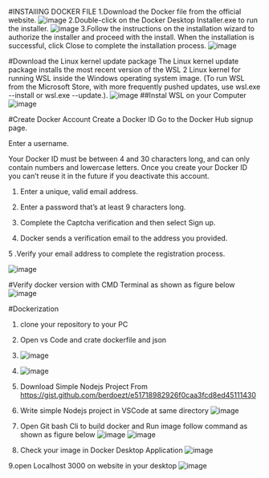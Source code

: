 #INSTAllING DOCKER FILE
1.Download the Docker file from the official website.
![image](https://github.com/RevoU-FSSE-2/week-6-firdaussdf/assets/137057784/63126324-3917-48bf-8f0d-250ff71cdcd0)
2.Double-click on the Docker Desktop Installer.exe to run the installer.
![image](https://github.com/RevoU-FSSE-2/week-6-firdaussdf/assets/137057784/2607bf0c-8036-456e-afdc-784efc24b9da)
3.Follow the instructions on the installation wizard to authorize the installer and proceed with the install.
When the installation is successful, click Close to complete the installation process.
![image](https://github.com/RevoU-FSSE-2/week-6-firdaussdf/assets/137057784/57d270a1-bf2f-4736-a01d-a497bce72dd0)

#Download the Linux kernel update package
The Linux kernel update package installs the most recent version of the WSL 2 Linux kernel for running WSL inside the Windows operating system image. (To run WSL from the Microsoft Store, with more frequently pushed updates, use wsl.exe --install or wsl.exe --update.).
![image](https://github.com/RevoU-FSSE-2/week-6-firdaussdf/assets/137057784/0bbd83f1-ceed-4484-8a9a-34c16cb8e065)
##Instal WSL on your Computer
![image](https://github.com/RevoU-FSSE-2/week-6-firdaussdf/assets/137057784/7a2a9fe3-cb9b-4330-942b-45cd2fbbb4ca)

#Create Docker Account
Create a Docker ID
Go to the Docker Hub signup page.

Enter a username.

Your Docker ID must be between 4 and 30 characters long, and can only contain numbers and lowercase letters. Once you create your Docker ID you can’t reuse it in the future if you deactivate this account.

1. Enter a unique, valid email address.

2. Enter a password that’s at least 9 characters long.

3. Complete the Captcha verification and then select Sign up.

4. Docker sends a verification email to the address you provided.

5 .Verify your email address to complete the registration process.

![image](https://github.com/RevoU-FSSE-2/week-6-firdaussdf/assets/137057784/5534aa01-5da8-41be-bcba-a913d7a805f6)

#Verify docker version with  CMD Terminal as shown as figure below
![image](https://github.com/RevoU-FSSE-2/week-6-firdaussdf/assets/137057784/e4e41a18-47c3-4628-82e5-6854754db727)

#Dockerization
1. clone your repository to your PC

2. Open vs Code and crate dockerfile and json 
3. ![image](https://github.com/RevoU-FSSE-2/week-6-firdaussdf/assets/137057784/a02e8c1d-e0ac-4026-ac28-3ecfca87cacc)
4. ![image](https://github.com/RevoU-FSSE-2/week-6-firdaussdf/assets/137057784/e5a794c8-c4bb-4867-a58b-eff6e4434636)

5. Download Simple Nodejs Project From https://gist.github.com/berdoezt/e51718982926f0caa3fcd8ed45111430

6. Write simple Nodejs project in VSCode at same directory
![image](https://github.com/RevoU-FSSE-2/week-6-firdaussdf/assets/137057784/46c68033-ad93-4f23-b38e-e1b110c2c405)

7. Open Git bash Cli to build docker and Run image follow command as shown as figure below
![image](https://github.com/RevoU-FSSE-2/week-6-firdaussdf/assets/137057784/5bc664fc-6081-43b0-bd68-8df44a00552a)
![image](https://github.com/RevoU-FSSE-2/week-6-firdaussdf/assets/137057784/fc80413a-41c3-4aa8-8fa3-99221c4762b6)

8. Check your image in Docker Desktop Application
![image](https://github.com/RevoU-FSSE-2/week-6-firdaussdf/assets/137057784/7dd7f329-c904-460e-a9c5-f44565dbf7d8)

9.open Localhost 3000 on  website in your desktop
![image](https://github.com/RevoU-FSSE-2/week-6-firdaussdf/assets/137057784/09b4b95f-0f8c-4235-a0b9-5f35836fe264)










